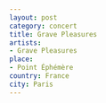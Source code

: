 ```yaml
---
layout: post
category: concert
title: Grave Pleasures
artists: 
- Grave Pleasures
place: 
- Point Éphémère
country: France
city: Paris
---
```



